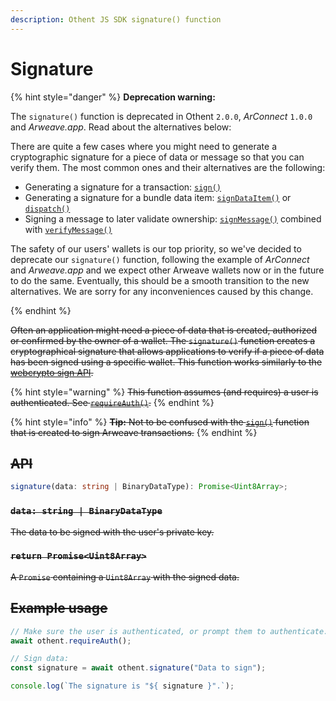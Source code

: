 ```yaml
---
description: Othent JS SDK signature() function
---
```


# Signature

{% hint style="danger" %}
**Deprecation warning:**

The `signature()` function is deprecated in Othent `2.0.0`, _ArConnect_ `1.0.0` and _Arweave.app_. Read about the
alternatives below:

There are quite a few cases where you might need to generate a cryptographic signature for a piece of data or message so
that you can verify them. The most common ones and their alternatives are the following:

- Generating a signature for a transaction: [`sign()`](sign.md)
- Generating a signature for a bundle data item: [`signDataItem()`](sign-dataitem.md) or [`dispatch()`](dispatch.md)
- Signing a message to later validate ownership: [`signMessage()`](sign-message.md) combined with [`verifyMessage()`](verify-message.md)

The safety of our users' wallets is our top priority, so we've decided to deprecate our `signature()` function,
following the example of _ArConnect_ and _Arweave.app_ and we expect other Arweave wallets now or in the future to do
the same. Eventually, this should be a smooth transition to the new alternatives. We are sorry for any inconveniences
caused by this change.

{% endhint %}

~~Often an application might need a piece of data that is created, authorized or confirmed by the owner of a wallet. The `signature()` function creates a cryptographical signature that allows applications to verify if a piece of data has been signed using a specific wallet. This function works similarly to the~~ [~~webcrypto sign API~~](https://developer.mozilla.org/en-US/docs/Web/API/SubtleCrypto/sign)~~.~~

{% hint style="warning" %}
~~This function assumes (and requires) a user is authenticated. See [`requireAuth()`](require-auth.md).~~
{% endhint %}

{% hint style="info" %}
~~**Tip:** Not to be confused with the [`sign()`](sign.md) function that is created to sign Arweave transactions.~~
{% endhint %}

## ~~API~~

```ts
signature(data: string | BinaryDataType): Promise<Uint8Array>;
```

### ~~`data: string | BinaryDataType`~~

~~The data to be signed with the user's private key.~~ 

### ~~`return Promise<Uint8Array>`~~

 ~~A `Promise` containing a `Uint8Array` with the signed data.~~ 

## ~~Example usage~~

```ts
// Make sure the user is authenticated, or prompt them to authenticate:
await othent.requireAuth();

// Sign data:
const signature = await othent.signature("Data to sign");

console.log(`The signature is "${ signature }".`);
```
